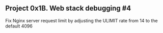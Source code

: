## Project 0x1B. Web stack debugging #4

Fix Nginx server request limit by adjusting the ULIMIT rate from 14 to the default 4096
